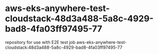 # aws-eks-anywhere-test-cloudstack-48d3a488-5a8c-4929-bad8-4fa03ff97495-77
repository for use with E2E test job aws-eks-anywhere-test-cloudstack:48d3a488-5a8c-4929-bad8-4fa03ff97495-77
